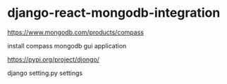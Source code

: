 # django-react-mongodb-integration

https://www.mongodb.com/products/compass

install compass mongodb gui  application

https://pypi.org/project/djongo/

django setting.py settings
